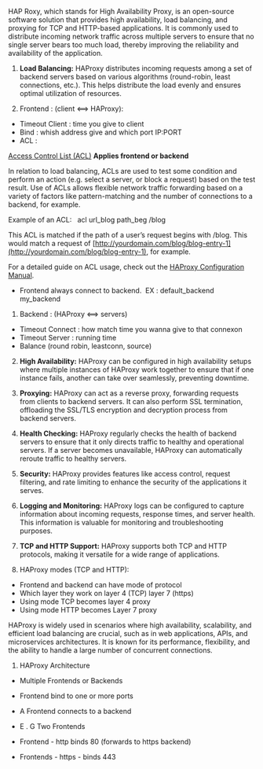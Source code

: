 HAP Roxy, which stands for High Availability Proxy, is an open-source software solution that provides high availability, load balancing, and proxying for TCP and HTTP-based applications. It is commonly used to distribute incoming network traffic across multiple servers to ensure that no single server bears too much load, thereby improving the reliability and availability of the application.

1. **Load Balancing:** HAProxy distributes incoming requests among a set of backend servers based on various algorithms (round-robin, least connections, etc.). This helps distribute the load evenly and ensures optimal utilization of resources.

1. Frontend : (client <==> HAProxy):

- Timeout Client : time you give to client
- Bind : whish address give and which port IP:PORT
- ACL :

[Access Control List (ACL)](https://www.digitalocean.com/community/tutorials/an-introduction-to-haproxy-and-load-balancing-concepts#access-control-list-acl) __Applies frontend or backend__

In relation to load balancing, ACLs are used to test some condition and perform an action (e.g. select a server, or block a request) based on the test result. Use of ACLs allows flexible network traffic forwarding based on a variety of factors like pattern-matching and the number of connections to a backend, for example.

Example of an ACL:   acl url_blog path_beg /blog

This ACL is matched if the path of a user’s request begins with /blog. This would match a request of [http://yourdomain.com/blog/blog-entry-1](http://yourdomain.com/blog/blog-entry-1), for example.

For a detailed guide on ACL usage, check out the [HAProxy Configuration Manual](https://www.haproxy.com/documentation/hapee/latest/configuration/acls/syntax/).

- Frontend always connect to backend.  EX : default_backend my_backend

1. Backend : (HAProxy <==> servers)

- Timeout Connect : how match time you wanna give to that connexon
- Timeout Server : running time
- Balance (round robin, leastconn, source)

2. **High Availability:** HAProxy can be configured in high availability setups where multiple instances of HAProxy work together to ensure that if one instance fails, another can take over seamlessly, preventing downtime.

3. **Proxying:** HAProxy can act as a reverse proxy, forwarding requests from clients to backend servers. It can also perform SSL termination, offloading the SSL/TLS encryption and decryption process from backend servers.

4. **Health Checking:** HAProxy regularly checks the health of backend servers to ensure that it only directs traffic to healthy and operational servers. If a server becomes unavailable, HAProxy can automatically reroute traffic to healthy servers.

5. **Security:** HAProxy provides features like access control, request filtering, and rate limiting to enhance the security of the applications it serves.

6. **Logging and Monitoring:** HAProxy logs can be configured to capture information about incoming requests, response times, and server health. This information is valuable for monitoring and troubleshooting purposes.

7. **TCP and HTTP Support:** HAProxy supports both TCP and HTTP protocols, making it versatile for a wide range of applications.

1. HAProxy modes (TCP and HTTP):

- Frontend and backend can have mode of protocol
- Which layer they work on layer 4 (TCP) layer 7 (https)
- Using mode TCP becomes layer 4 proxy
- Using mode HTTP becomes Layer 7 proxy

HAProxy is widely used in scenarios where high availability, scalability, and efficient load balancing are crucial, such as in web applications, APIs, and microservices architectures. It is known for its performance, flexibility, and the ability to handle a large number of concurrent connections.

1. HAProxy Architecture 

- Multiple Frontends or Backends
- Frontend bind to one or more ports
- A Frontend connects to a backend
- E . G Two Frontends

- Frontend - http binds 80 (forwards to https backend)
- Frontends - https - binds 443